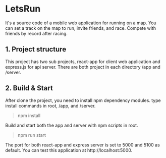 # LetsRun
  It's a source code of a mobile web application for running on a map. You can set a track on the map to run, invite friends, and race. Compete with friends by record after racing.

## 1. Project structure
  This project has two sub projects, react-app for client web application and express.js for api server. There are both project in each directory /app and /server.

## 2. Build & Start
  After clone the project, you need to install npm dependency modules. type install commands in root, /app, and /server.
> npm install

  Build and start both the app and server with npm scripts in root.
> npm run start

  The port for both react-app and express server is set to 5000 and 5100 as default. You can test this application at http://localhost:5000.
